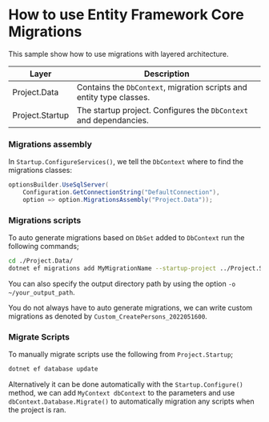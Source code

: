 How to use Entity Framework Core Migrations
========================================

This sample show how to use migrations with layered architecture. 

Layer            | Description
---------------- | -----------
Project.Data     | Contains the `DbContext`, migration scripts and entity type classes.
Project.Startup  | The startup project. Configures the `DbContext` and dependancies.

### Migrations assembly
In `Startup.ConfigureServices()`, we tell the `DbContext` where to find the migrations classes:

```cs
optionsBuilder.UseSqlServer(
    Configuration.GetConnectionString("DefaultConnection"),
    option => option.MigrationsAssembly("Project.Data"));
```

### Migrations scripts
To auto generate migrations based on `DbSet` added to `DbContext` run the following commands;

```sh
cd ./Project.Data/
dotnet ef migrations add MyMigrationName --startup-project ../Project.Startup/
```
You can also specify the output directory path by using the option `-o ~/your_output_path`.

You do not always have to auto generate migrations, we can write custom migrations as denoted by `Custom_CreatePersons_2022051600`.

### Migrate Scripts

To manually migrate scripts use the following from `Project.Startup`;
```sh 
dotnet ef database update
``` 

Alternatively it can be done automatically with the `Startup.Configure()` method, we can add `MyContext dbContext` to the parameters and use `dbContext.Database.Migrate()` to automatically migration any scripts when the project is ran.
